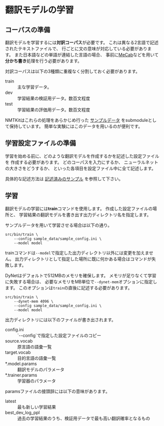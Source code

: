 翻訳モデルの学習
================


コーパスの準備
--------------

翻訳モデルを学習するには**対訳コーパス**が必要です。
これは異なる2言語で記述されたテキストファイルで、
行ごとに文の意味が対応している必要があります。
また日本語などの単語が連結した言語の場合、
事前に[MeCab](http://taku910.github.io/mecab/)などを用いて
**分かち書き**処理を行う必要があります。

対訳コーパスは以下の3種類に重複なく分割しておく必要があります。

<dl>
  <dt>train</dt><dd>主な学習データ。</dd>
  <dt>dev</dt><dd>学習結果の検証用データ。数百文程度</dd>
  <dt>test</dt><dd>学習結果の評価用データ。数百文程度</dd>
</dl>

NMTKitはこれらの処理をあらかじめ行った
[サンプルデータ](https://github.com/odashi/small_parallel_enja)
をsubmoduleとして保持しています。
簡単な実験にはこのデータを用いるのが便利です。


学習設定ファイルの準備
----------------------

学習を始める前に、どのような翻訳モデルを作成するかを記述した設定ファイルを
作成する必要があります。
どのコーパスを入力にするか、
ニューラルネットの大きさをどうするか、
といった各項目を設定ファイル中に全て記述します。

具体的な記述方法は
[記述済みのサンプル](https://github.com/odashi/nmtkit/blob/master/sample_data/sample_config.ini)
を参照して下さい。


学習
----


翻訳モデルの学習には**train**コマンドを使用します。
作成した設定ファイルの場所と、
学習結果の翻訳モデルを書き出す出力ディレクトリ名を指定します。

サンプルデータを用いて学習させる場合は以下の通り。

    src/bin/train \
        --config sample_data/sample_config.ini \
        --model model

trainコマンドは`--model`で指定した出力ディレクトリ以外には変更を加えません。
出力ディレクトリとして指定した場所に既に何かある場合はコマンドが失敗します。

DyNetはデフォルトで512MBのメモリを確保します。
メモリが足りなくて学習に失敗する場合は、
必要なメモリをMB単位で`--dynet-mem`オプションに指定します。
このオプションは`train`の直後に記述する必要があります。

    src/bin/train \
        --dynet-mem 4096 \
        --config sample_data/sample_config.ini \
        --model model

出力ディレクトリには以下のファイルが書き出されます。

<dl>
  <dt>config.ini</dt><dd>`--config`で指定した設定ファイルのコピー</dd>
  <dt>source.vocab</dt><dd>原言語の語彙一覧</dd>
  <dt>target.vocab</dt><dd>目的言語の語彙一覧</dd>
  <dt>*.model.params</dt><dd>翻訳モデルのパラメータ</dd>
  <dt>*.trainer.params</dt><dd>学習器のパラメータ</dd>
</dl>

paramsファイルの接頭辞には以下の意味があります。

<dl>
  <dt>latest</dt><dd>最も新しい学習結果</dd>
  <dt>best_dev_log_ppl</dt><dd>過去の学習結果のうち、検証用データで最も高い翻訳確率となるもの</dd>
</dl>

